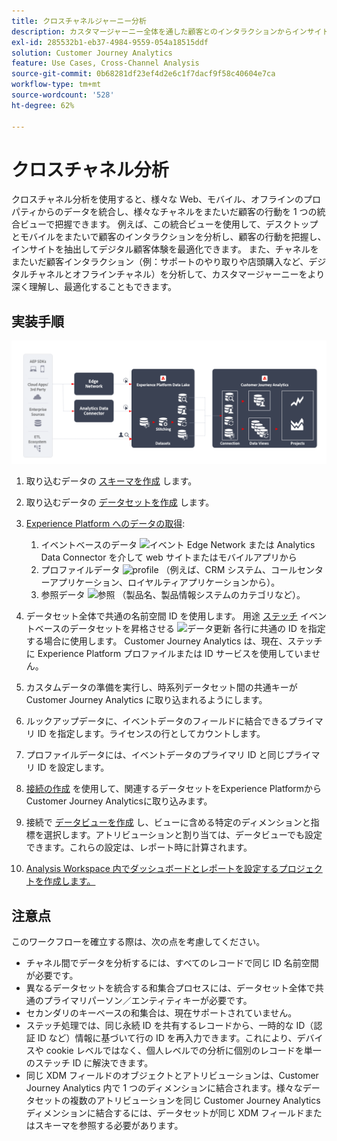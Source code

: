 ```yaml
---
title: クロスチャネルジャーニー分析
description: カスタマージャーニー全体を通した顧客とのインタラクションからインサイトを分析および抽出します。
exl-id: 285532b1-eb37-4984-9559-054a18515ddf
solution: Customer Journey Analytics
feature: Use Cases, Cross-Channel Analysis
source-git-commit: 0b68281df23ef4d2e6c1f7dacf9f58c40604e7ca
workflow-type: tm+mt
source-wordcount: '528'
ht-degree: 62%

---
```


# クロスチャネル分析

クロスチャネル分析を使用すると、様々な Web、モバイル、オフラインのプロパティからのデータを統合し、様々なチャネルをまたいだ顧客の行動を 1 つの統合ビューで把握できます。 例えば、この統合ビューを使用して、デスクトップとモバイルをまたいで顧客のインタラクションを分析し、顧客の行動を把握し、インサイトを抽出してデジタル顧客体験を最適化できます。 また、チャネルをまたいだ顧客インタラクション（例：サポートのやり取りや店頭購入など、デジタルチャネルとオフラインチャネル）を分析して、カスタマージャーニーをより深く理解し、最適化することもできます。

## 実装手順

![この節で説明する実装手順のフロー。](../assets/cca-architecture.png)

1. 取り込むデータの [スキーマを作成](https://experienceleague.adobe.com/docs/experience-platform/xdm/tutorials/create-schema-ui.html?lang=ja) します。
1. 取り込むデータの [データセットを作成](https://experienceleague.adobe.com/docs/platform-learn/tutorials/data-ingestion/create-datasets-and-ingest-data.html?lang=ja) します。
1. [Experience Platform へのデータの取得](https://experienceleague.adobe.com/docs/platform-learn/tutorials/data-ingestion/understanding-data-ingestion.html?lang=ja):
   1. イベントベースのデータ ![イベント](https://spectrum.adobe.com/static/icons/workflow_18/Smock_Events_18_N.svg) Edge Network または Analytics Data Connector を介して web サイトまたはモバイルアプリから
   2. プロファイルデータ ![profile](https://spectrum.adobe.com/static/icons/workflow_18/Smock_User_18_N.svg) （例えば、CRM システム、コールセンターアプリケーション、ロイヤルティアプリケーションから）。
   3. 参照データ ![参照](https://spectrum.adobe.com/static/icons/workflow_18/Smock_Search_18_N.svg) （製品名、製品情報システムのカテゴリなど）。

1. データセット全体で共通の名前空間 ID を使用します。 用途 [ステッチ](../../stitching/overview.md) イベントベースのデータセットを昇格させる ![データ更新](https://spectrum.adobe.com/static/icons/workflow_18/Smock_DataRefresh_18_N.svg) 各行に共通の ID を指定する場合に使用します。 Customer Journey Analytics は、現在、ステッチに Experience Platform プロファイルまたは ID サービスを使用していません。
1. カスタムデータの準備を実行し、時系列データセット間の共通キーが Customer Journey Analytics に取り込まれるようにします。
1. ルックアップデータに、イベントデータのフィールドに結合できるプライマリ ID を指定します。ライセンスの行としてカウントします。
1. プロファイルデータには、イベントデータのプライマリ ID と同じプライマリ ID を設定します。
1. [接続の作成](../../connections/overview.md) を使用して、関連するデータセットをExperience PlatformからCustomer Journey Analyticsに取り込みます。
1. 接続で [データビューを作成](/help/data-views/create-dataview.md) し、ビューに含める特定のディメンションと指標を選択します。アトリビューションと割り当ては、データビューでも設定できます。これらの設定は、レポート時に計算されます。
1. [Analysis Workspace 内でダッシュボードとレポートを設定するプロジェクトを作成します。](/help/analysis-workspace/home.md)

## 注意点

このワークフローを確立する際は、次の点を考慮してください。

* チャネル間でデータを分析するには、すべてのレコードで同じ ID 名前空間が必要です。
* 異なるデータセットを統合する和集合プロセスには、データセット全体で共通のプライマリパーソン／エンティティキーが必要です。
* セカンダリのキーベースの和集合は、現在サポートされていません。
* ステッチ処理では、同じ永続 ID を共有するレコードから、一時的な ID（認証 ID など）情報に基づいて行の ID を再入力できます。これにより、デバイスや cookie レベルではなく、個人レベルでの分析に個別のレコードを単一のステッチ ID に解決できます。
* 同じ XDM フィールドのオブジェクトとアトリビューションは、Customer Journey Analytics 内で 1 つのディメンションに結合されます。様々なデータセットの複数のアトリビューションを同じ Customer Journey Analytics ディメンションに結合するには、データセットが同じ XDM フィールドまたはスキーマを参照する必要があります。

